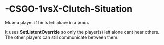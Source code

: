 # -CSGO-1vsX-Clutch-Situation
Mute a player if he is left alone in a team.

It uses **SetListentOverride** so only the player(s) left alone cant hear others. The other players can still communicate between them.
